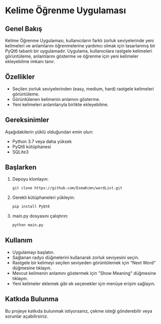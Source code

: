 # Kelime Öğrenme Uygulaması

## Genel Bakış

Kelime Öğrenme Uygulaması, kullanıcıların farklı zorluk seviyelerinde yeni kelimeleri ve anlamlarını öğrenmelerine yardımcı olmak için tasarlanmış bir PyQt6 tabanlı bir uygulamadır. Uygulama, kullanıcılara rastgele kelimeleri görüntüleme, anlamlarını gösterme ve öğrenme için yeni kelimeler ekleyebilme imkanı tanır.

## Özellikler

- Seçilen zorluk seviyelerinden (easy, medium, hard) rastgele kelimeleri görüntüleme.
- Görüntülenen kelimenin anlamını gösterme.
- Yeni kelimeleri anlamlarıyla birlikte ekleyebilme.

## Gereksinimler

Aşağıdakilerin yüklü olduğundan emin olun:

- Python 3.7 veya daha yüksek
- PyQt6 kütüphanesi
- SQLite3

## Başlarken

1. Depoyu klonlayın:

   ```bash
   git clone https://github.com/EsmaKcmn/wordList.git

2. Gerekli kütüphaneleri yükleyin:

   ```bash
   pip install PyQt6

3. main.py dosyasını çalıştırın:

   ```bash
   python main.py

## Kullanım
- Uygulamayı başlatın.
- Sağlanan radyo düğmelerini kullanarak zorluk seviyesini seçin.
- Rastgele bir kelimeyi seçilen seviyeden görüntülemek için "Next Word" düğmesine tıklayın.
- Mevcut kelimenin anlamını göstermek için "Show Meaning" düğmesine tıklayın.
- Yeni kelimeler eklemek gibi ek seçenekler için menüye erişim sağlayın.

## Katkıda Bulunma
Bu projeye katkıda bulunmak istiyorsanız, çekme isteği gönderebilir veya sorunlar açabilirsiniz.
